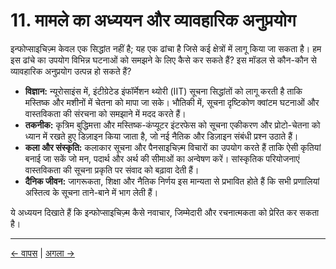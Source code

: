# 11. मामले का अध्ययन और व्यावहारिक अनुप्रयोग

इन्फोप्साइचिज़्म केवल एक सिद्धांत नहीं है; यह एक ढांचा है जिसे कई क्षेत्रों में लागू किया जा सकता है। हम इस ढांचे का उपयोग विभिन्न घटनाओं को समझने के लिए कैसे कर सकते हैं? इस मॉडल से कौन-कौन से व्यावहारिक अनुप्रयोग उत्पन्न हो सकते हैं?

- **विज्ञान:** न्यूरोसाइंस में, इंटीग्रेटेड इंफॉर्मेशन थ्योरी (IIT) सूचना सिद्धांतों को लागू करती है ताकि मस्तिष्क और मशीनों में चेतना को मापा जा सके। भौतिकी में, सूचना दृष्टिकोण क्वांटम घटनाओं और वास्तविकता की संरचना को समझाने में मदद करते हैं।
- **तकनीक:** कृत्रिम बुद्धिमत्ता और मस्तिष्क-कंप्यूटर इंटरफेस को सूचना एकीकरण और प्रोटो-चेतना को ध्यान में रखते हुए डिज़ाइन किया जाता है, जो नई नैतिक और डिज़ाइन संबंधी प्रश्न उठाते हैं।
- **कला और संस्कृति:** कलाकार सूचना और पैनसाइचिज़्म विचारों का उपयोग करते हैं ताकि ऐसी कृतियां बनाई जा सकें जो मन, पदार्थ और अर्थ की सीमाओं का अन्वेषण करें। सांस्कृतिक परियोजनाएं वास्तविकता की सूचना प्रकृति पर संवाद को बढ़ावा देती हैं।
- **दैनिक जीवन:** जागरूकता, शिक्षा और नैतिक निर्णय इस मान्यता से प्रभावित होते हैं कि सभी प्रणालियां अस्तित्व के सूचना ताने-बाने में भाग लेती हैं।

ये अध्ययन दिखाते हैं कि इन्फोप्साइचिज़्म कैसे नवाचार, जिम्मेदारी और रचनात्मकता को प्रेरित कर सकता है।

---
<div class="navigation-links">
<a href="10_ऐतिहासिक_संदर्भ_और_बौद्धिक_परंपरा.md" class="nav-link prev-link">← वापस</a> | <a href="12_आलोचनाएं_और_प्रत्युत्तर.md" class="nav-link next-link">अगला →</a>
</div>
